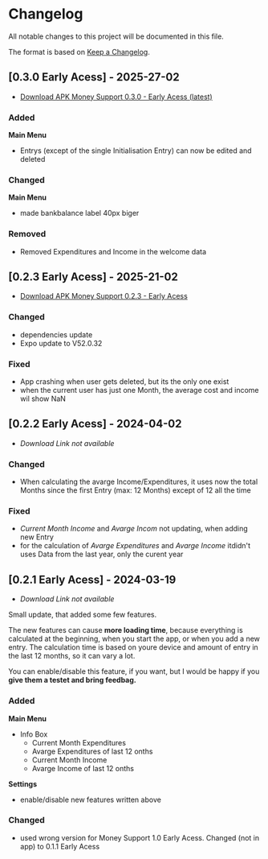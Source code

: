# Changelog
All notable changes to this project will be documented in this file.
 
The format is based on [Keep a Changelog](http://keepachangelog.com/).

## [0.3.0 Early Acess] - 2025-27-02

- [Download APK Money Support 0.3.0 - Early Acess (latest)](http://dl.dropboxusercontent.com/scl/fi/bgodtru4ljsfptah1kd05/money_support_V0.3.0.apk?rlkey=ywmtscab0psiou1ncg0kyckcz&st=378jdyt4&dl=0)
 
### Added
**Main Menu**
- Entrys (except of the single Initialisation Entry) can now be edited and deleted

### Changed
**Main Menu**
- made bankbalance label 40px biger

### Removed
- Removed Expenditures and Income in the welcome data 


## [0.2.3 Early Acess] - 2025-21-02

- [Download APK Money Support 0.2.3 - Early Acess ](http://dl.dropboxusercontent.com/scl/fi/03hgleg8gglqpx8mg72f0/money_support_V0.2.3.apk?rlkey=s9dushbctadr1h8wik55dnfpk&st=kgbx7paz&dl=0)
 
### Changed
- dependencies update
- Expo update to V52.0.32

### Fixed
- App crashing when user gets deleted, but its the only one exist
- when the current user has just one Month, the average cost and income wil show NaN


## [0.2.2 Early Acess] - 2024-04-02

- *Download Link not available*
 
### Changed
- When calculating the avarge Income/Expenditures, it uses now the total Months since the first Entry (max: 12 Months) except of 12 all the time

### Fixed
- *Current Month Income* and *Avarge Incom* not updating, when adding new Entry
- for the calculation of *Avarge Expenditures* and *Avarge Income* itdidn't uses Data from the last year, only the curent year


## [0.2.1 Early Acess] - 2024-03-19
- *Download Link not available*


Small update, that added some few features. 

The new features can cause **more loading time**, because everything is calculated at the beginning, when you start the app, or when you add a new entry. The calculation time is based on youre device and amount of entry in the last 12 months, so it can vary a lot. 

You can enable/disable this feature, if you want, but I would be happy if you **give them a testet and bring feedbag.**
 
### Added
**Main Menu**
- Info Box
    - Current Month Expenditures
    - Avarge Expenditures of last 12 onths
    - Current Month Income
    - Avarge Income of last 12 onths

**Settings**
- enable/disable new features written above
 
### Changed
- used wrong version for Money Support 1.0 Early Acess. Changed (not in app) to 0.1.1 Early Acess

 
